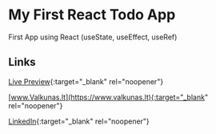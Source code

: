 # My First React Todo App

First App using React (useState, useEffect, useRef)


## Links

[Live Preview](https://www.valkunas.lt/todo-list){:target="_blank" rel="noopener"}


[www.Valkunas.lt](https://www.valkunas.lt){:target="_blank" rel="noopener"}


[LinkedIn](https://www.linkedin.com/in/matas-valk%C5%ABnas-812127124/){:target="_blank" rel="noopener"}


